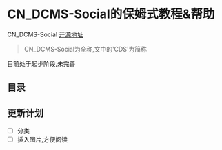  # CN_DCMS-Social的保姆式教程&帮助

CN_DCMS-Social [开源地址](https://github.com/eKing-one/dcms)
> CN_DCMS-Social为全称,文中的'CDS'为简称

目前处于起步阶段,未完善

## 目录

## 更新计划
- [ ] 分类
- [ ] 插入图片,方便阅读